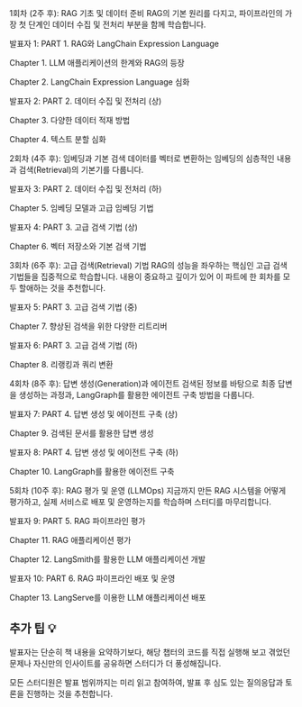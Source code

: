1회차 (2주 후): RAG 기초 및 데이터 준비
RAG의 기본 원리를 다지고, 파이프라인의 가장 첫 단계인 데이터 수집 및 전처리 부분을 함께 학습합니다.

발표자 1: PART 1. RAG와 LangChain Expression Language

Chapter 1. LLM 애플리케이션의 한계와 RAG의 등장

Chapter 2. LangChain Expression Language 심화

발표자 2: PART 2. 데이터 수집 및 전처리 (상)

Chapter 3. 다양한 데이터 적재 방법

Chapter 4. 텍스트 분할 심화

2회차 (4주 후): 임베딩과 기본 검색
데이터를 벡터로 변환하는 임베딩의 심층적인 내용과 검색(Retrieval)의 기본기를 다룹니다.

발표자 3: PART 2. 데이터 수집 및 전처리 (하)

Chapter 5. 임베딩 모델과 고급 임베딩 기법

발표자 4: PART 3. 고급 검색 기법 (상)

Chapter 6. 벡터 저장소와 기본 검색 기법

3회차 (6주 후): 고급 검색(Retrieval) 기법
RAG의 성능을 좌우하는 핵심인 고급 검색 기법들을 집중적으로 학습합니다. 내용이 중요하고 깊이가 있어 이 파트에 한 회차를 모두 할애하는 것을 추천합니다.

발표자 5: PART 3. 고급 검색 기법 (중)

Chapter 7. 향상된 검색을 위한 다양한 리트리버

발표자 6: PART 3. 고급 검색 기법 (하)

Chapter 8. 리랭킹과 쿼리 변환

4회차 (8주 후): 답변 생성(Generation)과 에이전트
검색된 정보를 바탕으로 최종 답변을 생성하는 과정과, LangGraph를 활용한 에이전트 구축 방법을 다룹니다.

발표자 7: PART 4. 답변 생성 및 에이전트 구축 (상)

Chapter 9. 검색된 문서를 활용한 답변 생성

발표자 8: PART 4. 답변 생성 및 에이전트 구축 (하)

Chapter 10. LangGraph를 활용한 에이전트 구축

5회차 (10주 후): RAG 평가 및 운영 (LLMOps)
지금까지 만든 RAG 시스템을 어떻게 평가하고, 실제 서비스로 배포 및 운영하는지를 학습하며 스터디를 마무리합니다.

발표자 9: PART 5. RAG 파이프라인 평가

Chapter 11. RAG 애플리케이션 평가

Chapter 12. LangSmith를 활용한 LLM 애플리케이션 개발

발표자 10: PART 6. RAG 파이프라인 배포 및 운영

Chapter 13. LangServe를 이용한 LLM 애플리케이션 배포

## 추가 팁 💡
발표자는 단순히 책 내용을 요약하기보다, 해당 챕터의 코드를 직접 실행해 보고 겪었던 문제나 자신만의 인사이트를 공유하면 스터디가 더 풍성해집니다.

모든 스터디원은 발표 범위까지는 미리 읽고 참여하여, 발표 후 심도 있는 질의응답과 토론을 진행하는 것을 추천합니다.

